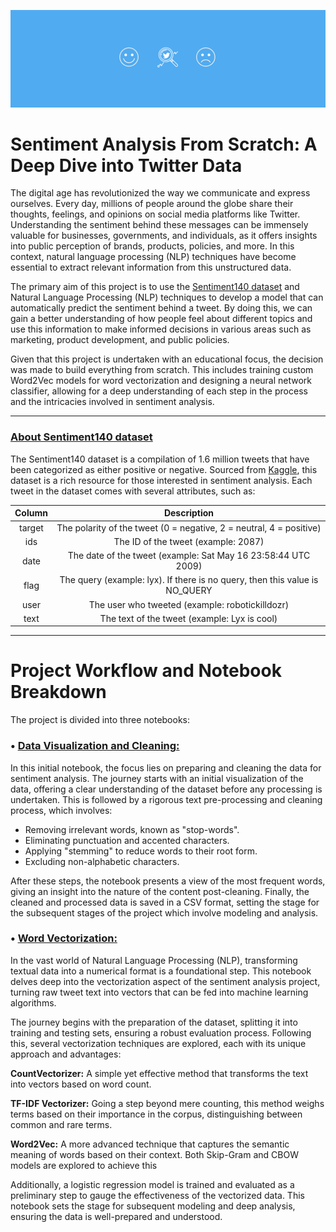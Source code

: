![Twitter Sentiment Analysis](tt.png)

# Sentiment Analysis From Scratch: A Deep Dive into Twitter Data

The digital age has revolutionized the way we communicate and express ourselves. Every day, millions of people around the globe share their thoughts, feelings, and opinions on social media platforms like Twitter. Understanding the sentiment behind these messages can be immensely valuable for businesses, governments, and individuals, as it offers insights into public perception of brands, products, policies, and more. In this context, natural language processing (NLP) techniques have become essential to extract relevant information from this unstructured data.

The primary aim of this project is to use the [Sentiment140 dataset](https://www.kaggle.com/datasets/kazanova/sentiment140?datasetId=2477&sortBy=voteCount) and Natural Language Processing (NLP) techniques to develop a model that can automatically predict the sentiment behind a tweet. By doing this, we can gain a better understanding of how people feel about different topics and use this information to make informed decisions in various areas such as marketing, product development, and public policies.

Given that this project is undertaken with an educational focus, the decision was made to build everything from scratch. This includes training custom Word2Vec models for word vectorization and designing a neural network classifier, allowing for a deep understanding of each step in the process and the intricacies involved in sentiment analysis.

---

### [About Sentiment140 dataset](https://www.kaggle.com/datasets/kazanova/sentiment140?datasetId=2477&sortBy=voteCount)

The Sentiment140 dataset is a compilation of 1.6 million tweets that have been categorized as either positive or negative. Sourced from [Kaggle](https://www.kaggle.com/datasets/kazanova/sentiment140?datasetId=2477&sortBy=voteCount), this dataset is a rich resource for those interested in sentiment analysis. Each tweet in the dataset comes with several attributes, such as:

| Column | Description |
|:---------------------:|:-------------:|
| target              | The polarity of the tweet (0 = negative, 2 = neutral, 4 = positive) |
| ids                 | The ID of the tweet (example: 2087) |
| date                | The date of the tweet (example: Sat May 16 23:58:44 UTC 2009) |
| flag                | The query (example: lyx). If there is no query, then this value is NO_QUERY |
| user                | The user who tweeted (example: robotickilldozr) |
| text                | The text of the tweet (example: Lyx is cool) |


---

# Project Workflow and Notebook Breakdown

The project is divided into three notebooks:
### • [Data Visualization and Cleaning:](https://github.com/lucasaltm/Twitter_Sentiment_Analysis/blob/main/TSA1_Data_Cleaning.ipynb)
In this initial notebook, the focus lies on preparing and cleaning the data for sentiment analysis. The journey starts with an initial visualization of the data, offering a clear understanding of the dataset before any processing is undertaken. This is followed by a rigorous text pre-processing and cleaning process, which involves:

- Removing irrelevant words, known as "stop-words".
- Eliminating punctuation and accented characters.
- Applying "stemming" to reduce words to their root form.
- Excluding non-alphabetic characters.

After these steps, the notebook presents a view of the most frequent words, giving an insight into the nature of the content post-cleaning. Finally, the cleaned and processed data is saved in a CSV format, setting the stage for the subsequent stages of the project which involve modeling and analysis.

### • [Word Vectorization:](https://github.com/lucasaltm/Twitter_Sentiment_Analysis/blob/main/TSA2_Vectorization.ipynb)

In the vast world of Natural Language Processing (NLP), transforming textual data into a numerical format is a foundational step. This notebook delves deep into the vectorization aspect of the sentiment analysis project, turning raw tweet text into vectors that can be fed into machine learning algorithms.

The journey begins with the preparation of the dataset, splitting it into training and testing sets, ensuring a robust evaluation process. Following this, several vectorization techniques are explored, each with its unique approach and advantages:

**CountVectorizer:** A simple yet effective method that transforms the text into vectors based on word count.

**TF-IDF Vectorizer:** Going a step beyond mere counting, this method weighs terms based on their importance in the corpus, distinguishing between common and rare terms.

**Word2Vec:** A more advanced technique that captures the semantic meaning of words based on their context. Both Skip-Gram and CBOW models are explored to achieve this

Additionally, a logistic regression model is trained and evaluated as a preliminary step to gauge the effectiveness of the vectorized data. This notebook sets the stage for subsequent modeling and deep analysis, ensuring the data is well-prepared and understood.
